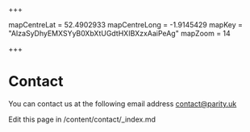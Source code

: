 +++

mapCentreLat = 52.4902933
mapCentreLong = -1.9145429
mapKey = "AIzaSyDhyEMXSYyB0XbXtUGdtHXIBXzxAaiPeAg"
mapZoom = 14

+++

# Contact

You can contact us at the following email address contact@parity.uk

Edit this page in /content/contact/_index.md

